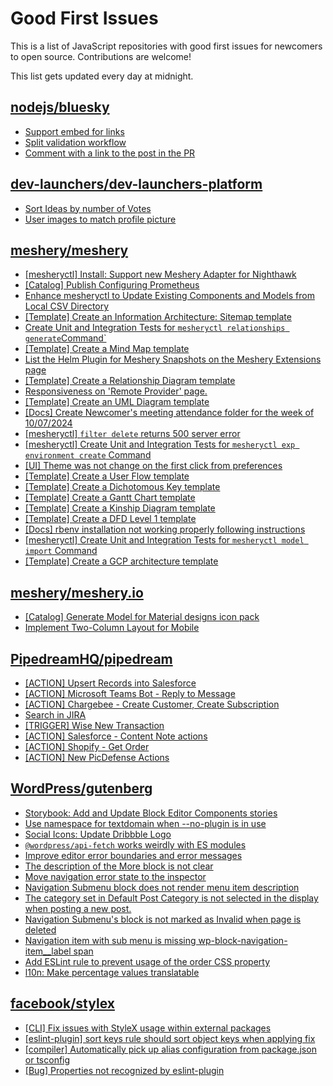 # Good First Issues

This is a list of JavaScript repositories with good first issues for newcomers to open source. Contributions are welcome!

This list gets updated every day at midnight.

## [nodejs/bluesky](https://github.com/nodejs/bluesky)

- [Support embed for links](https://github.com/nodejs/bluesky/issues/20)
- [Split validation workflow](https://github.com/nodejs/bluesky/issues/10)
- [Comment with a link to the post in the PR](https://github.com/nodejs/bluesky/issues/9)

## [dev-launchers/dev-launchers-platform](https://github.com/dev-launchers/dev-launchers-platform)

- [Sort Ideas by number of Votes](https://github.com/dev-launchers/dev-launchers-platform/issues/1986)
- [User images to match profile picture](https://github.com/dev-launchers/dev-launchers-platform/issues/1968)

## [meshery/meshery](https://github.com/meshery/meshery)

- [[mesheryctl] Install: Support new Meshery Adapter for Nighthawk](https://github.com/meshery/meshery/issues/10371)
- [[Catalog] Publish Configuring Prometheus](https://github.com/meshery/meshery/issues/9626)
- [Enhance mesheryctl to Update Existing Components and Models from Local CSV Directory](https://github.com/meshery/meshery/issues/12134)
- [[Template] Create an Information Architecture: Sitemap template](https://github.com/meshery/meshery/issues/12464)
- [Create Unit and Integration Tests for `mesheryctl relationships generate`Command`](https://github.com/meshery/meshery/issues/12135)
- [[Template] Create a Mind Map template](https://github.com/meshery/meshery/issues/12455)
- [List the Helm Plugin for Meshery Snapshots on the Meshery Extensions page](https://github.com/meshery/meshery/issues/11866)
- [[Template] Create a Relationship Diagram template ](https://github.com/meshery/meshery/issues/12453)
- [Responsiveness on 'Remote Provider' page.](https://github.com/meshery/meshery/issues/10743)
- [[Template] Create an UML Diagram template](https://github.com/meshery/meshery/issues/12451)
- [[Docs] Create Newcomer's meeting attendance folder for the week of 10/07/2024](https://github.com/meshery/meshery/issues/12012)
- [[mesheryctl] `filter delete` returns 500 server error](https://github.com/meshery/meshery/issues/11318)
- [[mesheryctl] Create Unit and Integration Tests for `mesheryctl exp environment create` Command](https://github.com/meshery/meshery/issues/12138)
- [[UI] Theme was not change on the first click from preferences](https://github.com/meshery/meshery/issues/12218)
- [[Template] Create a User Flow template](https://github.com/meshery/meshery/issues/12456)
- [[Template] Create a Dichotomous Key template](https://github.com/meshery/meshery/issues/12463)
- [[Template] Create a Gantt Chart template](https://github.com/meshery/meshery/issues/12461)
- [[Template] Create a Kinship Diagram template](https://github.com/meshery/meshery/issues/12452)
- [[Template] Create a DFD Level 1 template](https://github.com/meshery/meshery/issues/12501)
- [[Docs] rbenv installation not working properly following instructions](https://github.com/meshery/meshery/issues/12230)
- [[mesheryctl] Create Unit and Integration Tests for `mesheryctl model import` Command](https://github.com/meshery/meshery/issues/12137)
- [[Template] Create a GCP architecture template](https://github.com/meshery/meshery/issues/12498)

## [meshery/meshery.io](https://github.com/meshery/meshery.io)

- [[Catalog] Generate Model for Material designs icon pack](https://github.com/meshery/meshery.io/issues/1912)
- [Implement Two-Column Layout for Mobile](https://github.com/meshery/meshery.io/issues/1827)

## [PipedreamHQ/pipedream](https://github.com/PipedreamHQ/pipedream)

- [[ACTION] Upsert Records into Salesforce ](https://github.com/PipedreamHQ/pipedream/issues/14812)
- [[ACTION] Microsoft Teams Bot - Reply to Message](https://github.com/PipedreamHQ/pipedream/issues/14758)
- [[ACTION] Chargebee - Create Customer, Create Subscription](https://github.com/PipedreamHQ/pipedream/issues/14857)
- [Search in JIRA](https://github.com/PipedreamHQ/pipedream/issues/14903)
- [[TRIGGER] Wise New Transaction  ](https://github.com/PipedreamHQ/pipedream/issues/14757)
- [[ACTION] Salesforce - Content Note actions](https://github.com/PipedreamHQ/pipedream/issues/14465)
- [[ACTION] Shopify - Get Order](https://github.com/PipedreamHQ/pipedream/issues/14854)
- [[ACTION] New PicDefense Actions](https://github.com/PipedreamHQ/pipedream/issues/14731)

## [WordPress/gutenberg](https://github.com/WordPress/gutenberg)

- [Storybook: Add and Update Block Editor Components stories](https://github.com/WordPress/gutenberg/issues/67165)
- [Use namespace for textdomain when --no-plugin is in use](https://github.com/WordPress/gutenberg/issues/54980)
- [Social Icons: Update Dribbble Logo](https://github.com/WordPress/gutenberg/issues/59090)
- [`@wordpress/api-fetch` works weirdly with ES modules](https://github.com/WordPress/gutenberg/issues/59087)
- [Improve editor error boundaries and error messages](https://github.com/WordPress/gutenberg/issues/34482)
- [The description of the More block is not clear](https://github.com/WordPress/gutenberg/issues/41854)
- [Move navigation error state to the inspector](https://github.com/WordPress/gutenberg/issues/44486)
- [Navigation Submenu block does not render menu item description](https://github.com/WordPress/gutenberg/issues/52505)
- [The category set in Default Post Category is not selected in the display when posting a new post.](https://github.com/WordPress/gutenberg/issues/32651)
- [Navigation Submenu's block is not marked as Invalid when page is deleted](https://github.com/WordPress/gutenberg/issues/44760)
- [Navigation item with sub menu is missing wp-block-navigation-item__label span](https://github.com/WordPress/gutenberg/issues/57099)
- [Add ESLint rule to prevent usage of the order CSS property](https://github.com/WordPress/gutenberg/issues/61247)
- [l10n: Make percentage values ​​translatable](https://github.com/WordPress/gutenberg/issues/66298)

## [facebook/stylex](https://github.com/facebook/stylex)

- [[CLI] Fix issues with StyleX usage within external packages](https://github.com/facebook/stylex/issues/731)
- [[eslint-plugin] sort keys rule should sort object keys when applying fix](https://github.com/facebook/stylex/issues/787)
- [[compiler] Automatically pick up alias configuration from package.json or tsconfig](https://github.com/facebook/stylex/issues/765)
- [[Bug] Properties not recognized by eslint-plugin](https://github.com/facebook/stylex/issues/135)

